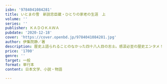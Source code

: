 ```yaml
---
isbn: '9784041084281'
title: いとまの雪　新説忠臣蔵・ひとりの家老の生涯　上
volume: ''
series: ''
publisher: ＫＡＤＯＫＡＷＡ
pubdate: '2020-12-18'
cover: 'https://cover.openbd.jp/9784041084281.jpg'
author: 伊集院静／著
description: 歴史上語られることのなかった四十八人目の志士。感涙必至の歴史エンタメ！
price: '1700'
genre: ''
target: 一般
format: 単行本
content: 日本文学、小説・物語

---
```

